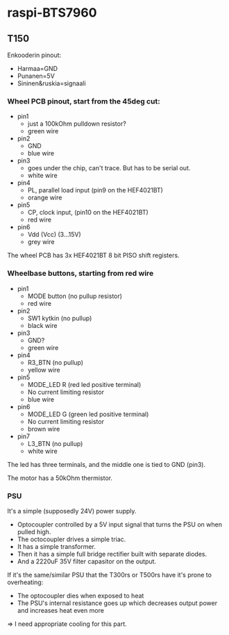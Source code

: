  # raspi-BTS7960
 
 ## T150
 Enkooderin pinout:
 - Harmaa=GND
 - Punanen=5V
 - Sininen&ruskia=signaali
 
### Wheel PCB pinout, start from the 45deg cut:
- pin1
  - just a 100kOhm pulldown resistor?
  - green wire
- pin2
  - GND
  - blue wire
- pin3
  - goes under the chip, can't trace. But has to be serial out.
  - white wire
- pin4
  - PL, parallel load input (pin9 on the HEF4021BT)
  - orange wire
- pin5
  - CP, clock input, (pin10 on the HEF4021BT)
  - red wire
- pin6
  - Vdd (Vcc) (3...15V)
  - grey wire

The wheel PCB has 3x HEF4021BT 8 bit PISO shift registers.

### Wheelbase buttons, starting from red wire
- pin1
  - MODE button (no pullup resistor)
  - red wire
- pin2
  - SW1 kytkin (no pullup)
  - black wire
- pin3 
  - GND?
  - green wire
- pin4
  - R3_BTN (no pullup)
  - yellow wire
- pin5
  - MODE_LED R (red led positive terminal)
  - No current limiting resistor
  - blue wire
- pin6
  - MODE_LED G (green led positive terminal)
  - No current limiting resistor
  - brown wire
- pin7
  - L3_BTN (no pullup)
  - white wire

The led has three terminals, and the middle one is tied to GND (pin3).

The motor has a 50kOhm thermistor.

### PSU
It's a simple (supposedly 24V) power supply.

- Optocoupler controlled by a 5V input signal that turns the PSU on when pulled high.
- The octocoupler drives a simple triac.
- It has a simple transformer.
- Then it has a simple full bridge rectifier built with separate diodes.
- And a 2220uF 35V filter capasitor on the output.

If it's the same/similar PSU that the T300rs or T500rs have it's prone to overheating:
- The optocoupler dies when exposed to heat
- The PSU's internal resistance goes up which decreases output power and increases heat even more

=> I need appropriate cooling for this part.
